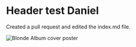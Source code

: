# Header test Daniel #
Created a pull request and edited the index.md file.

![Blonde Album cover poster](https://i5.walmartimages.com/seo/Frank-Ocean-Posters-Blonde-Album-Cover-Poster-Cool-Wall-Decor-Art-Print-Posters-for-Room-Aesthetic-Poster-Frameless-Gift-12-x-18-inch-30cm-x-46cm_e80f50ff-0b5a-4203-b569-f8f7ca27c4dc.420e54affd2380cec61d3ad027935d7f.jpeg?odnHeight=640&odnWidth=640&odnBg=FFFFFF)
